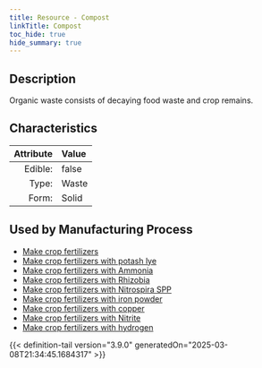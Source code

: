 ```yaml
---
title: Resource - Compost
linkTitle: Compost
toc_hide: true
hide_summary: true
---
```

<!-- This is generated by the MarsSim HelpGenertor, do not edit. -->

## Description
Organic waste consists of decaying food waste and crop remains. 

## Characteristics

| Attribute      | Value |
|--------:|:------|
|Edible:|false|
|Type:|Waste|
|Form:|Solid|
 

## Used by Manufacturing Process

- [Make crop fertilizers](/docs/definitions/process/make-crop-fertilizers)
- [Make crop fertilizers with potash lye](/docs/definitions/process/make-crop-fertilizers-with-potash-lye)
- [Make crop fertilizers with Ammonia](/docs/definitions/process/make-crop-fertilizers-with-ammonia)
- [Make crop fertilizers with Rhizobia](/docs/definitions/process/make-crop-fertilizers-with-rhizobia)
- [Make crop fertilizers with Nitrospira SPP](/docs/definitions/process/make-crop-fertilizers-with-nitrospira-spp)
- [Make crop fertilizers with iron powder](/docs/definitions/process/make-crop-fertilizers-with-iron-powder)
- [Make crop fertilizers with copper](/docs/definitions/process/make-crop-fertilizers-with-copper)
- [Make crop fertilizers with Nitrite](/docs/definitions/process/make-crop-fertilizers-with-nitrite)
- [Make crop fertilizers with hydrogen](/docs/definitions/process/make-crop-fertilizers-with-hydrogen)


    


{{< definition-tail version="3.9.0" generatedOn="2025-03-08T21:34:45.1684317" >}}


